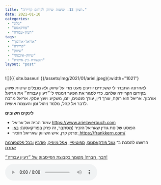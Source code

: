 ```yaml
---
title: "רעיון 13. שיטות שיווק לקידום קריירה."
date: 2021-01-10
categories: 
 - "בלוג"
 - "פודקאסט"
 - "רעיון-עבודה"
tags: 
 - "אריאל-אורבוך"
 - "קריירה"
 - "שיווק"
 - "שיווק-איכפתי"
 - "תקשורת-בין-אישית"
layout: "post"
---
```


![]({{ site.baseurl }}/assets/img/2021/01/ariel.jpeg){:width="1021"}

לאחרונה התברר לי ששכירים יודעים מעט מדי על שיווק ולא מנצלים שיטות שיווק בקידום הקריירה שלהם. כדי לסגור את הפער זימנתי ל־״רעיון עבודה״ את אריאל אורבוך. אריאל הוא רוקח, עורך דין, עורך פנטנים, יזם, משקיע ויועץ עסקי. אריאל מרבה לדבר אל קהל, מלמד ניהול זמן והעצמה אישית. 

**לינקים חשובים**

* עמוד הבית של אריאל [<https://www.arielaverbuch.com>](https://www.arielaverbuch.com/)  
* הפוסט של סת גודין שאריאל הזכיר (מסתבר, זה פרק בפודקאסט): [כאן](https://www.marketingovercoffee.com/2019/09/27/from-the-archives-seth-godins-linchpin/)  
* פרנק קרן, איש השיווק שאריאל הזכיר:[ <https://frankkern.com/>](https://frankkern.com/)

הרשמו להסכת ב־ [גוגל פודקאסטס](https://podcasts.google.com/feed/aHR0cHM6Ly9mZWVkLnBvZGJlYW4uY29tL2JvcmlzZ29yZWxpa3BoZC9mZWVkLnhtbA), [ספוטיפיי](https://open.spotify.com/show/51XJ9Wd4A5xL1IfU0wHT2Y), [אפל מיוזיק](https://podcasts.apple.com/il/podcast/%D7%A8%D7%A2%D7%99%D7%95%D7%9F-%D7%A2%D7%91%D7%95%D7%93%D7%94-%D7%A0%D7%99%D7%94%D7%95%D7%9C-%D7%A9%D7%95%D7%95%D7%A7-%D7%A7%D7%A8%D7%99%D7%99%D7%A8%D7%94/id1542636914), [פודבין](https://borisgorelikphd.podbean.com/) [ובכל פלטפורמה אחרת](https://feed.podbean.com/borisgorelikphd/feed.xml)

[חבר, חברה! מקומך בקבוצת הפייסבוק של ״רעיון עבודה״!](https://www.facebook.com/reayonavodapodcast)

<audio controls src="https://mcdn.podbean.com/mf/web/c4hte9/13_ariel.mp3" class=" wp-block-audio"></audio>
